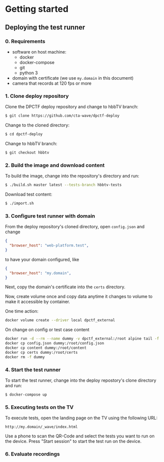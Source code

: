 # Getting started

## Deploying the test runner

### 0. Requirements

- software on host machine:
  - docker
  - docker-compose
  - git
  - python 3
- domain with certificate (we use `my.domain` in this document)
- camera that records at 120 fps or more

### 1. Clone deploy repository

Clone the DPCTF deploy repository and change to hbbTV branch:

```sh
$ git clone https://github.com/cta-wave/dpctf-deploy
```

Change to the cloned directory:

```sh
$ cd dpctf-deploy
```

Change to hbbTV branch:

```sh
$ git checkout hbbtv
```

### 2. Build the image and download content

To build the image, change into the repository's directory and run:

```sh
$ ./build.sh master latest --tests-branch hbbtv-tests
```

Download test content:

```sh
$ ./import.sh
```

### 3. Configure test runner with domain

From the deploy repository's cloned directory, open `config.json` and change

```json
{
  "browser_host": "web-platform.test",
}
```

to have your domain configured, like

```json
{
  "browser_host": "my.domain",
}
```

Next, copy the domain's certificate into the `certs` directory.

Now, create volume once and copy data anytime it changes to volume to make it accessible by container.

One time action:
```bash
docker volume create --driver local dpctf_external
```

On change on config or test case content
```bash
docker run -d --rm --name dummy -v dpctf_external:/root alpine tail -f /dev/null
docker cp config.json dummy:/root/config.json
docker cp content dummy:/root/content
docker cp certs dummy:/root/certs
docker rm -f dummy
```


### 4. Start the test runner

To start the test runner, change into the deploy repostory's clone directory and run:

```sh
$ docker-compose up
```

### 5. Executing tests on the TV

To execute tests, open the landing page on the TV using the following URL: 

```
http://my.domain/_wave/index.html
```

Use a phone to scan the QR-Code and select the tests you want to run on the device. Press "Start session" to start the test run on the device.

### 6. Evaluate recordings
